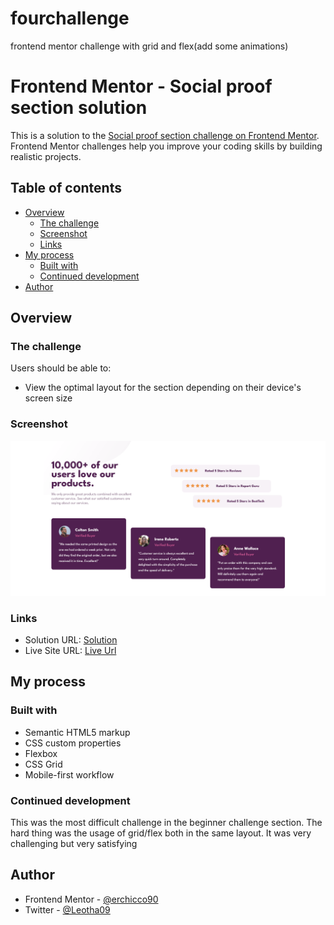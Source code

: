 # fourchallenge
frontend mentor challenge with grid and flex(add some animations)
# Frontend Mentor - Social proof section solution

This is a solution to the [Social proof section challenge on Frontend Mentor](https://www.frontendmentor.io/challenges/social-proof-section-6e0qTv_bA). Frontend Mentor challenges help you improve your coding skills by building realistic projects. 

## Table of contents

- [Overview](#overview)
  - [The challenge](#the-challenge)
  - [Screenshot](#screenshot)
  - [Links](#links)
- [My process](#my-process)
  - [Built with](#built-with)
  - [Continued development](#continued-development)
- [Author](#author)


## Overview

### The challenge

Users should be able to:

- View the optimal layout for the section depending on their device's screen size

### Screenshot

![](https://github.com/erchicco90/fourchallenge/blob/main/design/Frontend%20Mentor%20Social%20proof%20section%20desktop.png?=raw)


### Links

- Solution URL: [Solution](https://github.com/erchicco90/fourchallenge)
- Live Site URL: [Live Url](https://erchicco90.github.io/fourchallenge/)

## My process

### Built with

- Semantic HTML5 markup
- CSS custom properties
- Flexbox
- CSS Grid
- Mobile-first workflow


### Continued development

This was the most difficult challenge in the beginner challenge section. The hard thing was the usage of grid/flex both in the same layout. It was very challenging but very satisfying


## Author

- Frontend Mentor - [@erchicco90](https://www.frontendmentor.io/profile/erchicco90)
- Twitter - [@Leotha09](https://www.twitter.com/leotha09)

